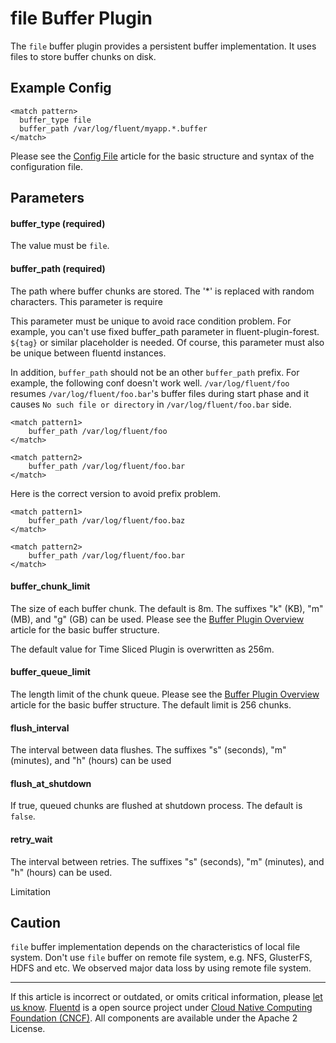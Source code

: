 # file Buffer Plugin

The `file` buffer plugin provides a persistent buffer implementation. It
uses files to store buffer chunks on disk.


## Example Config

``` {.CodeRay}
<match pattern>
  buffer_type file
  buffer_path /var/log/fluent/myapp.*.buffer
</match>
```
Please see the [Config File](/configuration/config-file.md) article for the basic
structure and syntax of the configuration file.

## Parameters

#### buffer\_type (required)

The value must be `file`.

#### buffer\_path (required)

The path where buffer chunks are stored. The '\*' is replaced with
random characters. This parameter is require

This parameter must be unique to avoid race condition problem. For
example, you can't use fixed buffer\_path parameter in
fluent-plugin-forest. `${tag}` or similar placeholder is needed. Of
course, this parameter must also be unique between fluentd instances.

In addition, `buffer_path` should not be an other `buffer_path` prefix.
For example, the following conf doesn't work well. `/var/log/fluent/foo`
resumes `/var/log/fluent/foo.bar`'s buffer files during start phase and
it causes `No such file or directory` in `/var/log/fluent/foo.bar` side.

``` {.CodeRay}
<match pattern1>
    buffer_path /var/log/fluent/foo
</match>

<match pattern2>
    buffer_path /var/log/fluent/foo.bar
</match>
```

Here is the correct version to avoid prefix problem.

``` {.CodeRay}
<match pattern1>
    buffer_path /var/log/fluent/foo.baz
</match>

<match pattern2>
    buffer_path /var/log/fluent/foo.bar
</match>
```

#### buffer\_chunk\_limit

The size of each buffer chunk. The default is 8m. The suffixes "k" (KB),
"m" (MB), and "g" (GB) can be used. Please see the [Buffer Plugin Overview](/plugins/buffer/buffer-plugin-overview.md) article for the basic buffer
structure.

The default value for Time Sliced Plugin is overwritten as 256m.

#### buffer\_queue\_limit

The length limit of the chunk queue. Please see the [Buffer Plugin Overview](/plugins/buffer/buffer-plugin-overview.md) article for the basic buffer
structure. The default limit is 256 chunks.

#### flush\_interval

The interval between data flushes. The suffixes "s" (seconds), "m"
(minutes), and "h" (hours) can be used

#### flush\_at\_shutdown

If true, queued chunks are flushed at shutdown process. The default is
`false`.

#### retry\_wait

The interval between retries. The suffixes "s" (seconds), "m" (minutes),
and "h" (hours) can be used.

Limitation

## Caution

`file` buffer implementation depends on the characteristics of local
file system. Don't use `file` buffer on remote file system, e.g. NFS,
GlusterFS, HDFS and etc. We observed major data loss by using remote
file system.


------------------------------------------------------------------------

If this article is incorrect or outdated, or omits critical information, please [let us know](https://github.com/fluent/fluentd-docs/issues?state=open).
[Fluentd](http://www.fluentd.org/) is a open source project under [Cloud Native Computing Foundation (CNCF)](https://cncf.io/). All components are available under the Apache 2 License.
